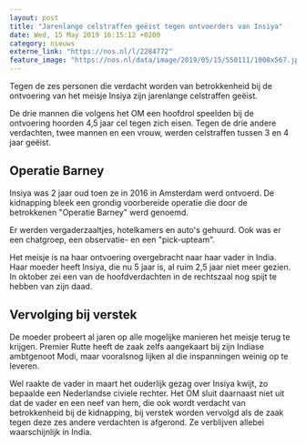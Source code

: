 ```yaml
---
layout: post
title: "Jarenlange celstraffen geëist tegen ontvoerders van Insiya"
date: Wed, 15 May 2019 16:15:12 +0200
category: nieuws
externe_link: "https://nos.nl/l/2284772"
feature_image: "https://nos.nl/data/image/2019/05/15/550111/1008x567.jpg"
---
```


<p>Tegen de zes personen die verdacht worden van betrokkenheid bij de ontvoering van het meisje Insiya zijn jarenlange celstraffen geëist.</p>
<p>De drie mannen die volgens het OM een hoofdrol speelden bij de ontvoering hoorden 4,5 jaar cel tegen zich eisen. Tegen de drie andere verdachten, twee mannen en een vrouw, werden celstraffen tussen 3 en 4 jaar geëist.</p>
<h2>Operatie Barney</h2>
<p>Insiya was 2 jaar oud toen ze in 2016 in Amsterdam werd ontvoerd. De kidnapping bleek een grondig voorbereide operatie die door de betrokkenen "Operatie Barney" werd genoemd.</p>
<p>Er werden vergaderzaaltjes, hotelkamers en auto's gehuurd. Ook was er een chatgroep, een observatie- en een "pick-upteam".</p>
<p>Het meisje is na haar ontvoering overgebracht naar haar vader in India. Haar moeder heeft Insiya, die nu 5 jaar is, al ruim 2,5 jaar niet meer gezien. In oktober zei een van de hoofdverdachten in de rechtszaal nog spijt te hebben van zijn daad.</p>
<h2>Vervolging bij verstek</h2>
<p>De moeder probeert al jaren op alle mogelijke manieren het meisje terug te krijgen. Premier Rutte heeft de zaak zelfs aangekaart bij zijn Indiase ambtgenoot Modi, maar vooralsnog lijken al die inspanningen weinig op te leveren.</p>
<p>Wel raakte de vader in maart het ouderlijk gezag over Insiya kwijt, zo bepaalde een Nederlandse civiele rechter. Het OM sluit daarnaast niet uit dat de vader en een neef van hem, die ook wordt verdacht van betrokkenheid bij de kidnapping, bij verstek worden vervolgd als de zaak tegen deze zes andere verdachten is afgerond. Ze verblijven allebei waarschijnlijk in India.</p>
